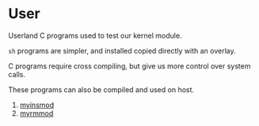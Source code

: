 # User

Userland C programs used to test our kernel module.

`sh` programs are simpler, and installed copied directly with an overlay.

C programs require cross compiling, but give us more control over system calls.

These programs can also be compiled and used on host.

1. [myinsmod](myinsmod.c)
1. [myrmmod](myrmmod.c)
